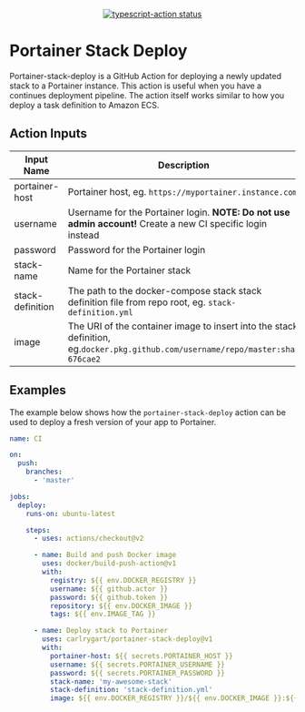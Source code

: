 <p align="center">
  <a href="https://github.com/actions/typescript-action/actions"><img alt="typescript-action status" src="https://github.com/actions/typescript-action/workflows/build-test/badge.svg"></a>
</p>

# Portainer Stack Deploy

Portainer-stack-deploy is a GitHub Action for deploying a newly updated stack to a Portainer instance. This action is useful when you have a continues deployment pipeline. The action itself works similar to how you deploy a task definition to Amazon ECS.

## Action Inputs

| Input Name       | Description                                                                                                                     | Default      |
| ---------------- | ------------------------------------------------------------------------------------------------------------------------------- | ------------ |
| portainer-host   | Portainer host, eg. `https://myportainer.instance.com`                                                                          | **Required** |
| username         | Username for the Portainer login. **NOTE: Do not use admin account!** Create a new CI specific login instead                    | **Required** |
| password         | Password for the Portainer login                                                                                                | **Required** |
| stack-name       | Name for the Portainer stack                                                                                                    | **Required** |
| stack-definition | The path to the docker-compose stack stack definition file from repo root, eg. `stack-definition.yml`                           | **Required** |
| image            | The URI of the container image to insert into the stack definition, eg.`docker.pkg.github.com/username/repo/master:sha-676cae2` | **Required** |

## Examples

The example below shows how the `portainer-stack-deploy` action can be used to deploy a fresh version of your app to Portainer.

```yaml
name: CI

on:
  push:
    branches:
      - 'master'

jobs:
  deploy:
    runs-on: ubuntu-latest

    steps:
      - uses: actions/checkout@v2

      - name: Build and push Docker image
        uses: docker/build-push-action@v1
        with:
          registry: ${{ env.DOCKER_REGISTRY }}
          username: ${{ github.actor }}
          password: ${{ github.token }}
          repository: ${{ env.DOCKER_IMAGE }}
          tags: ${{ env.IMAGE_TAG }}

      - name: Deploy stack to Portainer
        uses: carlrygart/portainer-stack-deploy@v1
        with:
          portainer-host: ${{ secrets.PORTAINER_HOST }}
          username: ${{ secrets.PORTAINER_USERNAME }}
          password: ${{ secrets.PORTAINER_PASSWORD }}
          stack-name: 'my-awesome-stack'
          stack-definition: 'stack-definition.yml'
          image: ${{ env.DOCKER_REGISTRY }}/${{ env.DOCKER_IMAGE }}:${{ env.IMAGE_TAG }}
```
